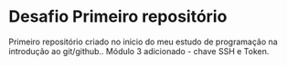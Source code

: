 # Desafio Primeiro repositório 
Primeiro repositório criado no inicio do meu estudo de programação na introdução ao git/github..
Módulo 3 adicionado - chave SSH e Token.
